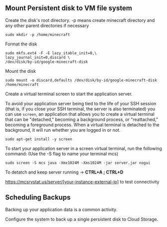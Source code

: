 ## Mount Persistent disk to VM file system

Create the disk's root directory. -p means create minecraft directory and any other parent directories if necessary

```
sudo mkdir -p /home/minecraft
```

Format the disk

```
sudo mkfs.ext4 -F -E lazy_itable_init=0,\
lazy_journal_init=0,discard \
/dev/disk/by-id/google-minecraft-disk

```

Mount the disk

```
sudo mount -o discard,defaults /dev/disk/by-id/google-minecraft-disk /home/minecraft

```

Create a virtual terminal screen to start the application server.

To avoid your application server being tied to the life of your SSH session (that is, if you close your SSH terminal, the server is also terminated) you can use ```screen```, an application that allows you to create a virtual terminal that can be "detached," becoming a background process, or "reattached," becoming a foreground process. When a virtual terminal is detached to the background, it will run whether you are logged in or not.

```
sudo apt-get install -y screen
```

To start your application server in a screen virtual terminal, run the following command: (Use the -S flag to name your terminal mcs)

```
sudo screen -S mcs java -Xmx1024M -Xms1024M -jar server.jar nogui
```

To detatch and keep server running -> **CTRL+A ; CTRL+D**

https://mcsrvstat.us/server/[your-instance-external-ip] to test connectivity

## Scheduling Backups

Backing up your application data is a common activity. 

Configure the system to back up a single persistent disk to Cloud Storage.
